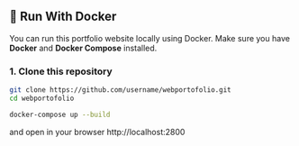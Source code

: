 ## 🐳 Run With Docker

You can run this portfolio website locally using Docker. Make sure you have **Docker** and **Docker Compose** installed.

### 1. Clone this repository

```bash
git clone https://github.com/username/webportofolio.git
cd webportofolio

docker-compose up --build
```

and open in your browser
http://localhost:2800

